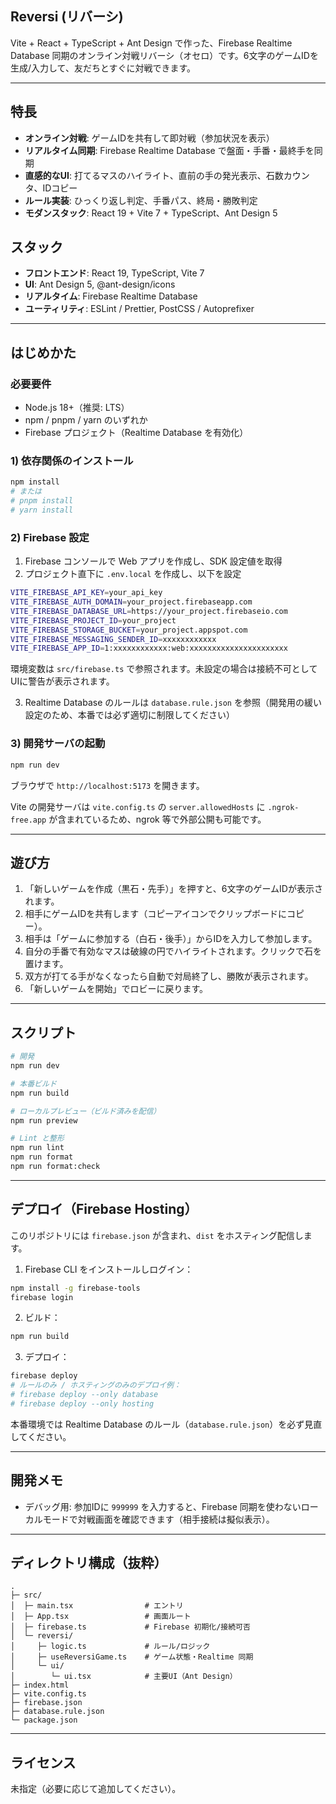 ## Reversi (リバーシ)

Vite + React + TypeScript + Ant Design で作った、Firebase Realtime Database 同期のオンライン対戦リバーシ（オセロ）です。6文字のゲームIDを生成/入力して、友だちとすぐに対戦できます。

---

## 特長

- **オンライン対戦**: ゲームIDを共有して即対戦（参加状況を表示）
- **リアルタイム同期**: Firebase Realtime Database で盤面・手番・最終手を同期
- **直感的なUI**: 打てるマスのハイライト、直前の手の発光表示、石数カウンタ、IDコピー
- **ルール実装**: ひっくり返し判定、手番パス、終局・勝敗判定
- **モダンスタック**: React 19 + Vite 7 + TypeScript、Ant Design 5

## スタック

- **フロントエンド**: React 19, TypeScript, Vite 7
- **UI**: Ant Design 5, @ant-design/icons
- **リアルタイム**: Firebase Realtime Database
- **ユーティリティ**: ESLint / Prettier, PostCSS / Autoprefixer

---

## はじめかた

### 必要要件

- Node.js 18+（推奨: LTS）
- npm / pnpm / yarn のいずれか
- Firebase プロジェクト（Realtime Database を有効化）

### 1) 依存関係のインストール

```bash
npm install
# または
# pnpm install
# yarn install
```

### 2) Firebase 設定

1. Firebase コンソールで Web アプリを作成し、SDK 設定値を取得
2. プロジェクト直下に `.env.local` を作成し、以下を設定

```bash
VITE_FIREBASE_API_KEY=your_api_key
VITE_FIREBASE_AUTH_DOMAIN=your_project.firebaseapp.com
VITE_FIREBASE_DATABASE_URL=https://your_project.firebaseio.com
VITE_FIREBASE_PROJECT_ID=your_project
VITE_FIREBASE_STORAGE_BUCKET=your_project.appspot.com
VITE_FIREBASE_MESSAGING_SENDER_ID=xxxxxxxxxxxx
VITE_FIREBASE_APP_ID=1:xxxxxxxxxxxx:web:xxxxxxxxxxxxxxxxxxxxxx
```

環境変数は `src/firebase.ts` で参照されます。未設定の場合は接続不可としてUIに警告が表示されます。

3. Realtime Database のルールは `database.rule.json` を参照（開発用の緩い設定のため、本番では必ず適切に制限してください）

### 3) 開発サーバの起動

```bash
npm run dev
```

ブラウザで `http://localhost:5173` を開きます。

Vite の開発サーバは `vite.config.ts` の `server.allowedHosts` に `.ngrok-free.app` が含まれているため、ngrok 等で外部公開も可能です。

---

## 遊び方

1. 「新しいゲームを作成（黒石・先手）」を押すと、6文字のゲームIDが表示されます。
2. 相手にゲームIDを共有します（コピーアイコンでクリップボードにコピー）。
3. 相手は「ゲームに参加する（白石・後手）」からIDを入力して参加します。
4. 自分の手番で有効なマスは破線の円でハイライトされます。クリックで石を置けます。
5. 双方が打てる手がなくなったら自動で対局終了し、勝敗が表示されます。
6. 「新しいゲームを開始」でロビーに戻ります。

---

## スクリプト

```bash
# 開発
npm run dev

# 本番ビルド
npm run build

# ローカルプレビュー（ビルド済みを配信）
npm run preview

# Lint と整形
npm run lint
npm run format
npm run format:check
```

---

## デプロイ（Firebase Hosting）

このリポジトリには `firebase.json` が含まれ、`dist` をホスティング配信します。

1. Firebase CLI をインストールしログイン：

```bash
npm install -g firebase-tools
firebase login
```

2. ビルド：

```bash
npm run build
```

3. デプロイ：

```bash
firebase deploy
# ルールのみ / ホスティングのみのデプロイ例：
# firebase deploy --only database
# firebase deploy --only hosting
```

本番環境では Realtime Database のルール（`database.rule.json`）を必ず見直してください。

---

## 開発メモ

- デバッグ用: 参加IDに `999999` を入力すると、Firebase 同期を使わないローカルモードで対戦画面を確認できます（相手接続は擬似表示）。

---

## ディレクトリ構成（抜粋）

```
.
├─ src/
│  ├─ main.tsx                # エントリ
│  ├─ App.tsx                 # 画面ルート
│  ├─ firebase.ts             # Firebase 初期化/接続可否
│  └─ reversi/
│     ├─ logic.ts             # ルール/ロジック
│     ├─ useReversiGame.ts    # ゲーム状態・Realtime 同期
│     └─ ui/
│        └─ ui.tsx            # 主要UI（Ant Design）
├─ index.html
├─ vite.config.ts
├─ firebase.json
├─ database.rule.json
└─ package.json
```

---

## ライセンス

未指定（必要に応じて追加してください）。
